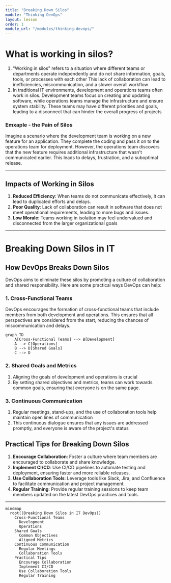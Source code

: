 ```yaml
---
title: "Breaking Down Silos"
module: "Thinking DevOps"
layout: lesson
order: 1
module_url: "/modules/thinking-devops/"
---
```


# What is working in silos?

1. "Working in silos" refers to a situation where different teams or departments operate independently and do not share information, goals, tools, or processes with each other
This lack of collaboration can lead to inefficiencies, miscommunication, and a slower overall workflow
1. In traditional IT environments, development and operations teams often work in silos. Development teams focus on creating and updating software, while operations teams manage the infrastructure and ensure system stability. These teams may have different priorities and goals, leading to a disconnect that can hinder the overall progress of projects

### Emxaple - the Pain of Silos

Imagine a scenario where the development team is working on a new feature for an application. They complete the coding and pass it on to the operations team for deployment. However, the operations team discovers that the new feature requires additional infrastructure that wasn't communicated earlier. This leads to delays, frustration, and a suboptimal release.

---

## Impacts of Working in Silos

1. **Reduced Efficiency**: When teams do not communicate effectively, it can lead to duplicated efforts and delays.
2. **Poor Quality**: Lack of collaboration can result in software that does not meet operational requirements, leading to more bugs and issues.
3. **Low Morale**: Teams working in isolation may feel undervalued and disconnected from the larger organizational goals

---


# Breaking Down Silos in IT

## How DevOps Breaks Down Silos

DevOps aims to eliminate these silos by promoting a culture of collaboration and shared responsibility. Here are some practical ways DevOps can help:

### 1. Cross-Functional Teams

DevOps encourages the formation of cross-functional teams that include members from both development and operations. This ensures that all perspectives are considered from the start, reducing the chances of miscommunication and delays.

```mermaid
graph TD
    A[Cross-Functional Teams] --> B[Development]
    A --> C[Operations]
    B --> D[Shared Goals]
    C --> D
```

### 2. Shared Goals and Metrics

1. Aligning the goals of development and operations is crucial
2. By setting shared objectives and metrics, teams can work towards common goals, ensuring that everyone is on the same page.

### 3. Continuous Communication

1. Regular meetings, stand-ups, and the use of collaboration tools help maintain open lines of communication
2. This continuous dialogue ensures that any issues are addressed promptly, and everyone is aware of the project's status


## Practical Tips for Breaking Down Silos

1. **Encourage Collaboration**: Foster a culture where team members are encouraged to collaborate and share knowledge.
2. **Implement CI/CD**: Use CI/CD pipelines to automate testing and deployment, ensuring faster and more reliable releases.
3. **Use Collaboration Tools**: Leverage tools like Slack, Jira, and Confluence to facilitate communication and project management.
4. **Regular Training**: Provide regular training sessions to keep team members updated on the latest DevOps practices and tools.

---

```mermaid
mindmap
  root((Breaking Down Silos in IT DevOps))
    Cross-Functional Teams
      Development
      Operations
    Shared Goals
      Common Objectives
      Aligned Metrics
    Continuous Communication
      Regular Meetings
      Collaboration Tools
    Practical Tips
      Encourage Collaboration
      Implement CI/CD
      Use Collaboration Tools
      Regular Training
```
